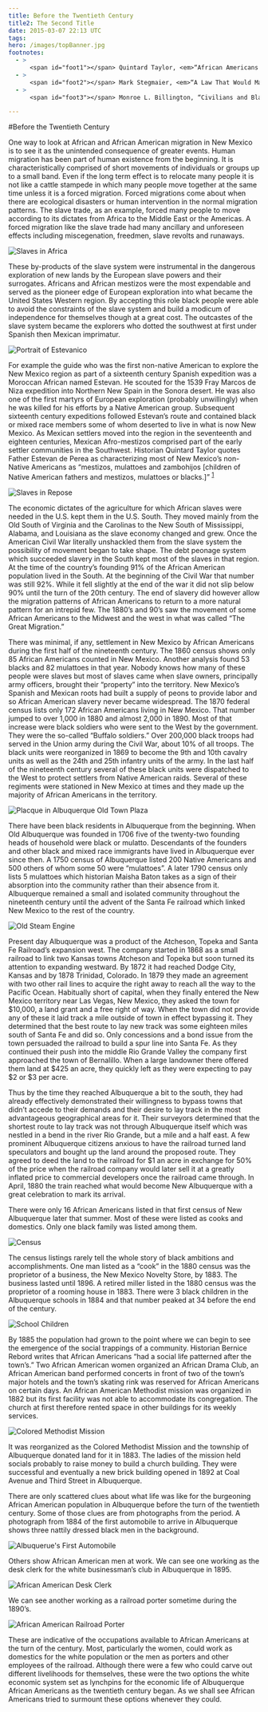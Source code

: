 ```yaml
---
title: Before the Twentieth Century
title2: The Second Title
date: 2015-03-07 22:13 UTC
tags:
hero: /images/topBanner.jpg
footnotes:
  - >
      <span id="foot1"></span> Quintard Taylor, <em>“African Americans in the Enchanted State: Black History in New Mexico 1539-1900,”</em> in History of Hope: The African American Experience in New Mexico, edited by Tom Lark, p 2.
  - >
      <span id="foot2"></span> Mark Stegmaier, <em>“A Law That Would Make Caligula Blush?”</em> in Bruce Glasrud, African Americans in New Mexico, ebook location 1089.
  - > 
      <span id="foot3"></span> Monroe L. Billington, “Civilians and Black Soldiers in New Mexico Territory 1866 – 1900,” in Bruce Glasrud, African Americans in New Mexico, ebook location 1947.

---
```


#Before the Twentieth Century

One way to look at African and African American migration in New Mexico is to see it as the unintended consequence of greater events. Human migration has been part of human existence from the beginning. It is characteristically comprised of short movements of individuals or groups up to a small band. Even if the long term effect is to relocate many people it is not like a cattle stampede in which many people move together at the same time unless it is a forced migration.  Forced migrations come about when there are ecological disasters or human intervention in the normal migration patterns.  The slave trade, as an example, forced many people to move according to its dictates from Africa to the Middle East or the Americas. A forced migration like the slave trade had many ancillary and unforeseen effects including miscegenation, freedmen, slave revolts and runaways. 

![Slaves in Africa](/images/slavesInAfrica.jpg)

These by-products of the slave system were instrumental in the dangerous exploration of new lands by the European slave powers and their surrogates.  Africans and African mestizos were the most expendable and served as the pioneer edge of European exploration into what became the United States Western region. By accepting this role black people were able to avoid the constraints of the slave system and build a modicum of independence for themselves though at a great cost. The outcastes of the slave system became the explorers who dotted the southwest at first under Spanish then Mexican imprimatur. 

![Portrait of Estevanico](/images/estevanico.jpg)

For example the guide who was the first non-native American to explore the New Mexico region as part of a sixteenth century Spanish expedition was a Moroccan African named Estevan. He scouted for the 1539 Fray Marcos de Niza expedition into Northern New Spain in the Sonora desert. He was also one of the first martyrs of European exploration (probably unwillingly) when he was killed for his efforts by a Native American group. Subsequent sixteenth century expeditions followed Estevan’s route and contained black or mixed race members some of whom deserted to live in what is now New Mexico.   As Mexican settlers moved into the region in the seventeenth and eighteen centuries, Mexican Afro-mestizos comprised part of the early settler communities in the Southwest. Historian Quintard Taylor quotes Father Estevan de Perea as characterizing most of New Mexico’s non-Native Americans as “mestizos, mulattoes and zambohijos [children of Native American fathers and mestizos, mulattoes or blacks.]” <sup>[1](#foot1)</sup>

![Slaves in Repose](images/slavery1.jpg)

The economic dictates of the agriculture for which African slaves were needed in the U.S. kept them in the U.S. South. They moved mainly from the Old South of Virginia and the Carolinas to the New South of Mississippi, Alabama, and Louisiana as the slave economy changed and grew. Once the American Civil War literally unshackled them from the slave system the possibility of movement began to take shape. The debt peonage system which succeeded slavery in the South kept most of the slaves in that region. At the time of the country’s founding 91% of the African American population lived in the South.  At the beginning of the Civil War that number was still 92%. While it fell slightly at the end of the war it did not slip below 90% until the turn of the 20th century. The end of slavery did however allow the migration patterns of African Americans to return to a more natural pattern for an intrepid few. The 1880’s and 90’s saw the movement of some African Americans to the Midwest and the west in what was called “The Great Migration.”

There was minimal, if any, settlement in New Mexico by African Americans during the first half of the nineteenth century. The 1860 census shows only 85 African Americans counted in New Mexico. Another analysis found 53 blacks and 82 mulattoes in that year. Nobody knows how many of these people were slaves but most of slaves came when slave owners, principally army officers, brought their “property” into the territory. New Mexico’s Spanish and Mexican roots had built a supply of peons to provide labor and so African American slavery never became widespread.  The 1870 federal census lists only 172 African Americans living in New Mexico. That number jumped to over 1,000 in 1880 and almost 2,000 in 1890. Most of that increase were black soldiers who were sent to the West by the government.  They were the so-called “Buffalo soldiers.” Over 200,000 black troops had served in the Union army during the Civil War, about 10% of all troops.  The black units were reorganized in 1869 to become the 9th and 10th cavalry units as well as the 24th and 25th infantry units of the army.  In the last half of the nineteenth century several of these black units were dispatched to the West to protect settlers from Native American raids. Several of these regiments were stationed in New Mexico at times and they made up the majority of African Americans in the territory. 

![Placque in Albuquerque Old Town Plaza](/images/oldAbqPlacque.jpg)

There have been black residents in Albuquerque from the beginning. When Old Albuquerque was founded in 1706 five of the twenty-two founding heads of household were black or mulatto. Descendants of the founders and other black and mixed race immigrants have lived in Albuquerque ever since then. A 1750 census of Albuquerque listed 200 Native Americans and 500 others of whom some 50 were “mulattoes”.  A later 1790 census only lists 5 mulattoes which historian Maisha Baton takes as a sign of their absorption into the community rather than their absence from it. Albuquerque remained a small and isolated community throughout the nineteenth century until the advent of the Santa Fe railroad which linked New Mexico to the rest of the country.  

![Old Steam Engine](/images/railroad.jpg)

Present day Albuquerque was a product of the Atcheson, Topeka and Santa Fe Railroad’s expansion west. The company started in 1868 as a small railroad to link two Kansas towns Atcheson and Topeka but soon turned its attention to expanding westward. By 1872 it had reached Dodge City, Kansas and by 1878 Trinidad, Colorado. In 1879 they made an agreement with two other rail lines to acquire the right away to reach all the way to the Pacific Ocean. Habitually short of capital, when they finally entered the New Mexico territory near Las Vegas, New Mexico, they asked the town for $10,000, a land grant and a free right of way.  When the town did not provide any of these it laid track a mile outside of town in effect bypassing it. They determined that the best route to lay new track was some eighteen miles south of Santa Fe and did so.  Only concessions and a bond issue from the town persuaded the railroad to build a spur line into Santa Fe. As they continued their push into the middle Rio Grande Valley the company first approached the town of Bernalillo.  When a large landowner there offered them land at $425 an acre, they quickly left as they were expecting to pay $2 or $3 per acre.  

Thus by the time they reached Albuquerque a bit to the south, they had already effectively demonstrated their willingness to bypass towns that didn’t accede to their demands and their desire to lay track in the most advantageous geographical areas for it. Their surveyors determined that the shortest route to lay track was not through Albuquerque itself which was nestled in a bend in the river Rio Grande, but a mile and a half east. A few prominent Albuquerque citizens anxious to have the railroad turned land speculators and bought up the land around the proposed route. They agreed to deed the land to the railroad for $1 an acre in exchange for 50% of the price when the railroad company would later sell it at a greatly inflated price to commercial developers once the railroad came through. In April, 1880 the train reached what would become New Albuquerque with a great celebration to mark its arrival. 

There were only 16 African Americans listed in that first census of New Albuquerque later that summer.  Most of these were listed as cooks and domestics. Only one black family was listed among them. 

![Census](/images/census.png)

The census listings rarely tell the whole story of black ambitions and accomplishments. One man listed as a “cook” in the 1880 census was the proprietor of a business, the New Mexico Novelty Store, by 1883.  The business lasted until 1896. A retired miller listed in the 1880 census was the proprietor of a rooming house in 1883. There were 3 black children in the Albuquerque schools in 1884 and that number peaked at 34 before the end of the century. 

![School Children](images/schoolChildren.jpg)

By 1885 the population had grown to the point where we can begin to see the emergence of the social trappings of a community. Historian Bernice Rebord writes that African Americans “had a social life patterned after the town’s.” Two African American women organized an African Drama Club, an African American band performed concerts in front of two of the town’s major hotels and the town’s skating rink was reserved for African Americans on certain days. An African American Methodist mission was organized in 1882 but its first facility was not able to accommodate its congregation. The church at first therefore rented space in other buildings for its weekly services. 
 
![Colored Methodist Mission](images/methodistMission.jpg)

It was reorganized as the Colored Methodist Mission and the township of Albuquerque donated land for it in 1883. The ladies of the mission held socials probably to raise money to build a church building. They were successful and eventually a new brick building opened in 1892 at Coal Avenue and Third Street in Albuquerque. 

There are only scattered clues about what life was like for the burgeoning African American population in Albuquerque before the turn of the twentieth century.  Some of those clues are from photographs from the period. A photograph from 1884 of the first automobile to arrive in Albuquerque shows three nattily dressed black men in the background.

![Albuquerue's First Automobile](images/firstAuto.jpg)

Others show African American men at work. We can see one working as the desk clerk for the white businessman’s club in Albuquerque in 1895.

![African American Desk Clerk](/images/deskClerk.jpg)

We can see another working as a railroad porter sometime during the 1890’s.

![African American Railroad Porter](/images/blackPorter.jpg)

These are indicative of the occupations available to African Americans at the turn of the century.  Most, particularly the women, could work as domestics for the white population or the men as porters and other employees of the railroad. Although there were a few who could carve out different livelihoods for themselves, these were the two options the white economic system set as lynchpins for the economic life of Albuquerque African Americans as the twentieth century began. As we shall see African Americans tried to surmount these options whenever they could.

